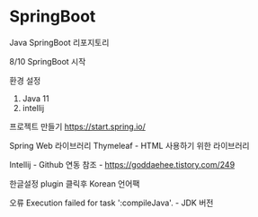 # SpringBoot
Java SpringBoot 리포지토리


8/10
SpringBoot 시작

환경 설정
1. Java 11
2. intellij

프로젝트 만들기
https://start.spring.io/


Spring Web 라이브러리
Thymeleaf - HTML 사용하기 위한 라이브러리

Intellij - Github 연동
참조 - https://goddaehee.tistory.com/249

한글설정
plugin 클릭후 Korean 언어팩 


오류
Execution failed for task ':compileJava'. - JDK 버전 
